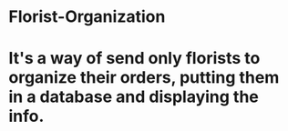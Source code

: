 # Florist-Organization
# It's a way of send only florists to organize their orders, putting them in a database and displaying the info. 